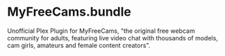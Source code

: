 # MyFreeCams.bundle
Unofficial Plex Plugin for MyFreeCams, "the original free webcam community for adults, featuring live video chat with thousands of models, cam girls, amateurs and female content creators".
